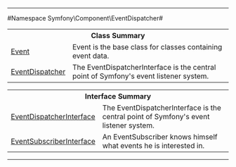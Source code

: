 

- - -

#Namespace Symfony\Component\EventDispatcher#

<table class="title">
<tr><th colspan="2" class="title">Class Summary</th></tr>
<tr><td class="name"><a href="">Event</a></td><td class="description">Event is the base class for classes containing event data.
</td></tr>
<tr><td class="name"><a href="">EventDispatcher</a></td><td class="description">The EventDispatcherInterface is the central point of Symfony's event listener system.
</td></tr>
</table>

<table class="title">
<tr><th colspan="2" class="title">Interface Summary</th></tr>
<tr><td class="name"><a href="">EventDispatcherInterface</a></td><td class="description">The EventDispatcherInterface is the central point of Symfony's event listener system.
</td></tr>
<tr><td class="name"><a href="">EventSubscriberInterface</a></td><td class="description">An EventSubscriber knows himself what events he is interested in.
</td></tr>
</table>

- - -

